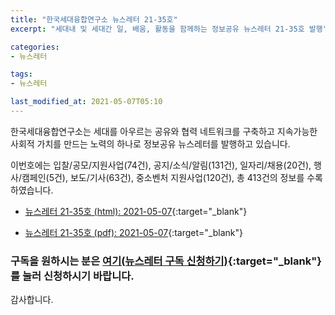 ```yaml
---
title: "한국세대융합연구소 뉴스레터 21-35호"
excerpt: "세대내 및 세대간 일, 배움, 활동을 함께하는 정보공유 뉴스레터 21-35호 발행" 

categories:
- 뉴스레터

tags:
- 뉴스레터

last_modified_at: 2021-05-07T05:10
---
```


한국세대융합연구소는 세대를 아우르는 공유와 협력 네트워크를 구축하고 지속가능한 사회적 가치를 만드는 노력의 하나로 정보공유 뉴스레터를 발행하고 있습니다.

이번호에는 입찰/공모/지원사업(74건), 공지/소식/알림(131건), 일자리/채용(20건), 행사/캠페인(5건), 보도/기사(63건), 중소벤처 지원사업(120건), 총 413건의 정보를 수록하였습니다.

* [뉴스레터 21-35호 (html): 2021-05-07](https://gcrcenter.github.io/assets/htmls/gcrc_news_letter_20210507.html){:target="_blank"}

* [뉴스레터 21-35호 (pdf): 2021-05-07](https://gcrcenter.github.io/assets/pdfs/news_letter_20210507.pdf){:target="_blank"}


### 구독을 원하시는 분은 [여기(뉴스레터 구독 신청하기)](https://forms.gle/MJ5gVHCdunBXXWVB7){:target="_blank"} 를 눌러 신청하시기 바랍니다.


감사합니다.